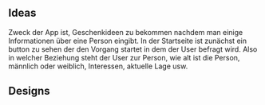## Ideas
Zweck der App ist, Geschenkideen zu bekommen nachdem man einige Informationen über eine Person eingibt.
In der Startseite ist zunächst ein button zu sehen der den Vorgang startet in dem der User befragt wird.
Also in welcher Beziehung steht der User zur Person, wie alt ist die Person, männlich oder weiblich, Interessen, aktuelle Lage usw.


## Designs